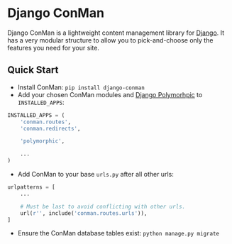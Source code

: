 # Django ConMan

Django ConMan is a lightweight content management library for [Django](https://www.djangoproject.com/). It has a very modular structure to allow you to pick-and-choose only the features you need for your site.

## Quick Start

* Install ConMan: `pip install django-conman`
* Add your chosen ConMan modules and [Django Polymorhpic](https://django-polymorphic.readthedocs.org/en/latest/) to `INSTALLED_APPS`:

```python
INSTALLED_APPS = (
    'conman.routes',
    'conman.redirects',

    'polymorphic',

    ...
)
```

* Add ConMan to your base `urls.py` after all other urls:

```python
urlpatterns = [
    ...

    # Must be last to avoid conflicting with other urls.
    url(r'', include('conman.routes.urls')),
]
```

* Ensure the ConMan database tables exist: `python manage.py migrate`

